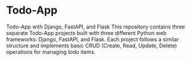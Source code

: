 # Todo-App
 Todo-App with Django, FastAPI, and Flask This repository contains three separate Todo-App projects built with three different Python web frameworks: Django, FastAPI, and Flask. Each project follows a similar structure and implements basic CRUD (Create, Read, Update, Delete) operations for managing todo items.
